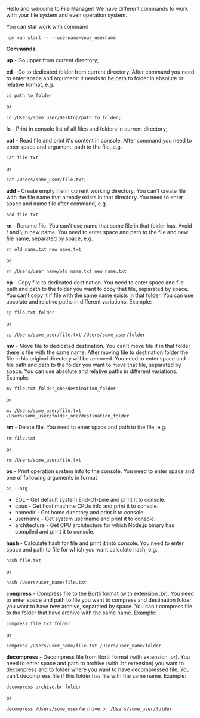 Hello and welcome to File Manager!
We have different commands to work with your file system and even operation system.

You can star work with command

```
npm run start -- --username=your_username
```

**Commands**:

**up** - Go upper from current directory;

**cd** - Go to dedicated folder from current directory. After command you need to enter space and argument: it needs to be path to folder in absolute or relative format, e.g.

```
cd path_to_folder
```

or

```
cd /Users/some_user/Desktop/path_to_folder;
```

**ls** - Print in console list of all files and folders in current directory;

**cat** - Read file and print it's content in console. After command you need to enter space and argument: path to the file, e.g.

```
cat file.txt
```

or

```
cat /Users/some_user/file.txt;
```

**add** - Create empty file in current working directory. You can't create file with the file name that already exists in that directory. You need to enter space and name file after command, e.g.

```
add file.txt
```

**rn** - Rename file. You can't use name that some file in that folder has. Avoid / and \ in new name. You need to enter space and path to the file and new file name, separated by space, e.g.

```
rn old_name.txt new_name.txt
```

or

```
rn /Users/user_name/old_name.txt new_name.txt
```

**cp** - Copy file to dedicated destination. You need to enter space and file path and path to the folder you want to copy that file, separated by space. You can't copy it if file with the same name exists in that folder. You can use absolute and relative paths in different variations. Example:

```
cp file.txt folder
```

or

```
cp /Users/some_user/file.txt /Users/some_user/folder
```

**mv** - Move file to dedicated destination. You can't move file if in that folder there is file with the same name. After moving file to destination folder the file in his original directory will be removed. You need to enter space and file path and path to the folder you want to move that file, separated by space. You can use absolute and relative paths in different variations. Example:

```
mv file.txt folder_one/destination_folder
```

or

```
mv /Users/some_user/file.txt /Users/some_user/folder_one/destination_folder

```

**rm** - Delete file. You need to enter space and path to the file, e.g.

```
rm file.txt
```

or

```
rm /Users/some_user/file.txt
```

**os** - Print operation system info to the console. You need to enter space and one of following arguments in format

```
os --arg
```

- EOL - Get default system End-Of-Line and print it to console.
- cpus - Get host machine CPUs info and print it to console.
- homedir - Get home directory and print it to console.
- username - Get system username and print it to console.
- architecture - Get CPU architecture for which Node.js binary has compiled and print it to console.

**hash** - Calculate hash for file and print it into console. You need to enter space and path to file for which you want calculate hash, e.g.

```
hash file.txt
```

or

```
hash /Users/user_name/file.txt
```

**compress** - Compress file to the Bortli format (with extension .br). You need to enter space and path to file you want to compress and destination folder you want to have new archive, separated by space. You can't compress file to the folder that have archive with the same name. Example:

```
compress file.txt folder
```

or

```
compress /Users/user_name/file.txt /Users/user_name/folder
```

**decompress** - Decompress file from Bortli format (with extension .br). You need to enter space and path to archive (with .br extension) you want to decompress and to folder where you want to have decompressed file. You can't decompress file if this folder has file with the same name.
Example:
```
decompress archive.br folder
```
or
```
decompress /Users/some_user/archive.br /Users/some_user/folder